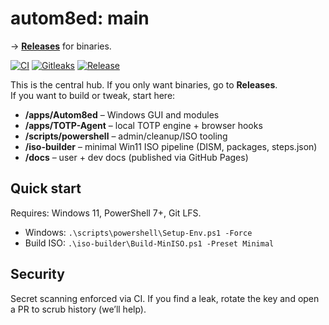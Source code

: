 # autom8ed: main

→ **[Releases](../../releases)** for binaries.

[![CI](https://github.com/autom8edIT/main/actions/workflows/CI.yml/badge.svg)](https://github.com/autom8edIT/main/actions/workflows/CI.yml)
[![Gitleaks](https://github.com/autom8edIT/main/actions/workflows/gitleaks.yml/badge.svg)](https://github.com/autom8edIT/main/actions/workflows/gitleaks.yml)
[![Release](https://github.com/autom8edIT/main/actions/workflows/release.yaml/badge.svg)](https://github.com/autom8edIT/main/actions/workflows/release.yaml)

This is the central hub. If you only want binaries, go to **Releases**.  
If you want to build or tweak, start here:

- **/apps/Autom8ed** – Windows GUI and modules
- **/apps/TOTP-Agent** – local TOTP engine + browser hooks
- **/scripts/powershell** – admin/cleanup/ISO tooling
- **/iso-builder** – minimal Win11 ISO pipeline (DISM, packages, steps.json)
- **/docs** – user + dev docs (published via GitHub Pages)

## Quick start
Requires: Windows 11, PowerShell 7+, Git LFS.
- Windows: `.\scripts\powershell\Setup-Env.ps1 -Force`
- Build ISO: `.\iso-builder\Build-MinISO.ps1 -Preset Minimal`

## Security
Secret scanning enforced via CI. If you find a leak, rotate the key and open a PR to scrub history (we’ll help).
